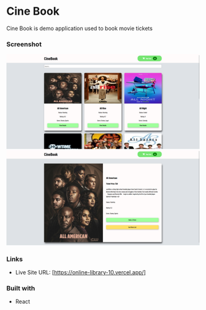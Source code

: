 # Cine Book
Cine Book is demo application used to book movie tickets

### Screenshot

![](screenshot/Screenshot1.png)
![](screenshot/Screenshot2.png)

### Links

- Live Site URL: [https://online-library-10.vercel.app/]

### Built with

- React
